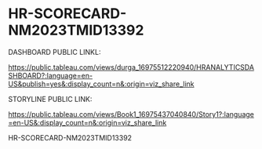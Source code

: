 # HR-SCORECARD-NM2023TMID13392
DASHBOARD PUBLIC LINKL:

https://public.tableau.com/views/durga_16975512220940/HRANALYTICSDASHBOARD?:language=en-US&publish=yes&:display_count=n&:origin=viz_share_link

STORYLINE PUBLIC LINK:

https://public.tableau.com/views/Book1_16975437040840/Story1?:language=en-US&:display_count=n&:origin=viz_share_link

HR-SCORECARD-NM2023TMID13392
